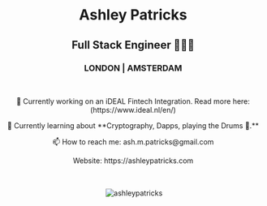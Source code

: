 <h1 align="center">Ashley Patricks</h1>
<h2 align="center">Full Stack Engineer 👨🏿‍💻</h2>
<h3 align="center">LONDON | AMSTERDAM</h3>
<br />

<p align="center">🔭 Currently working on an iDEAL Fintech Integration. Read more here: (https://www.ideal.nl/en/)</p>
<p align="center">🌱 Currently learning about **Cryptography, Dapps, playing the Drums 🥁.**</p>
<p align="center">📫 How to reach me: ash.m.patricks@gmail.com</p>
<p align="center">Website: https://ashleypatricks.com</p>

<br />


<p align="center">&nbsp;<img align="center" src="https://github-readme-stats.vercel.app/api?username=ashleypatricks&show_icons=true" alt="ashleypatricks" /></p>
